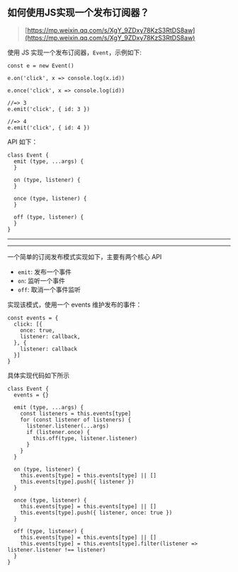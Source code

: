 ## 如何使用JS实现一个发布订阅器？

> [https://mp.weixin.qq.com/s/XgY_9ZDxy78KzS3RtDS8aw](https://mp.weixin.qq.com/s/XgY_9ZDxy78KzS3RtDS8aw)

使用 JS 实现一个发布订阅器，`Event`，示例如下:

```
const e = new Event()

e.on('click', x => console.log(x.id))

e.once('click', x => console.log(id))

//=> 3
e.emit('click', { id: 3 })

//=> 4
e.emit('click', { id: 4 })
```

API 如下：

```
class Event {
  emit (type, ...args) {
  }

  on (type, listener) {
  }

  once (type, listener) {
  }

  off (type, listener) {
  }
}
```

------

------

一个简单的订阅发布模式实现如下，主要有两个核心 API

- `emit`: 发布一个事件
- `on`: 监听一个事件
- `off`: 取消一个事件监听

实现该模式，使用一个 events 维护发布的事件：

```
const events = {
  click: [{
    once: true,
    listener: callback,
  }, {
    listener: callback
  }]
}
```

具体实现代码如下所示

```
class Event {
  events = {}
 
  emit (type, ...args) {
    const listeners = this.events[type]
    for (const listener of listeners) {
      listener.listener(...args)
      if (listener.once) {
        this.off(type, listener.listener)
      }
    }
  }

  on (type, listener) {
    this.events[type] = this.events[type] || []
    this.events[type].push({ listener })
  }

  once (type, listener) {
    this.events[type] = this.events[type] || []
    this.events[type].push({ listener, once: true })
  }

  off (type, listener) {
    this.events[type] = this.events[type] || []
    this.events[type] = this.events[type].filter(listener => listener.listener !== listener)
  }
}
```

